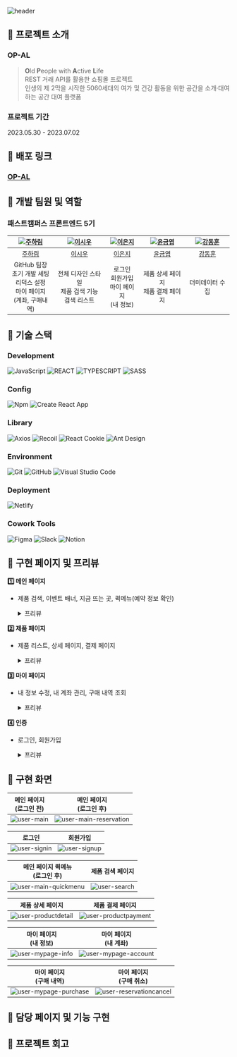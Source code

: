 ![header](https://capsule-render.vercel.app/api?type=waving&color=gradient&height=200&section=header&text=OP-AL&fontSize=50)

## 📌 프로젝트 소개

### OP-AL

> **O**ld **P**eople with **A**ctive **L**ife <br />
> REST 거래 API를 활용한 쇼핑몰 프로젝트 <br />
> 인생의 제 2막을 시작한 5060세대의 여가 및 건강 활동을 위한 공간을 소개·대여하는 공간 대여 플랫폼

### 프로젝트 기간

2023.05.30 - 2023.07.02

## 📌 배포 링크

### **[OP-AL](https://zippy-sable-b21ba3.netlify.app/)**

## 📌 개발 팀원 및 역할

### 패스트캠퍼스 프론트엔드 5기

| <a href="https://github.com/wngkfla01"><img src="https://avatars.githubusercontent.com/u/64509945?v=4" width=200px alt="주하림" /></a> | <a href="https://github.com/cuconveniencestore"><img src="https://avatars.githubusercontent.com/u/125563995?v=4" width=200px alt="이시우" /></a> | <a href="https://github.com/dmswl2030"><img src="https://avatars.githubusercontent.com/u/51252978?v=4" width=200px alt="이은지" /></a> | <a href="https://github.com/DevYBecca"><img src="https://avatars.githubusercontent.com/u/125433485?v=4" width=200px alt="윤금엽" /></a> | <a href="https://github.com/nangkong98"><img src="https://avatars.githubusercontent.com/u/116564788?v=4" width=200px alt="강동훈" /> |
| :------------------------------------------------------------------------------------------------------------------------------------: | :----------------------------------------------------------------------------------------------------------------------------------------------: | :------------------------------------------------------------------------------------------------------------------------------------: | :-------------------------------------------------------------------------------------------------------------------------------------: | :----------------------------------------------------------------------------------------------------------------------------------: |
|                                                 [주하림](https://github.com/wngkfla01)                                                 |                                                 [이시우](https://github.com/cuconveniencestore)                                                  |                                                 [이은지](https://github.com/dmswl2030)                                                 |                                                 [윤금엽](https://github.com/DevYBecca)                                                  |                                               [강동훈](https://github.com/nangkong98)                                                |
|                      GitHub 팀장<br /> 초기 개발 세팅<br /> 리덕스 설정<br /> 마이 페이지<br /> (계좌, 구매내역)                       |                                            전체 디자인 스타일<br /> 제품 검색 기능<br /> 검색 리스트                                             |                                        로그인<br /> 회원가입<br /> 마이 페이지<br /> (내 정보)                                         |                                              제품 상세 페이지<br /> 제품 결제 페이지<br />                                              |                                                           더미데이터 수집                                                            |

## 📌 기술 스택

### Development

![JavaScript](https://img.shields.io/badge/JavaScript-F7DF1E?style=flat&logo=javascript&logoColor=white)
![REACT](https://img.shields.io/badge/React-61DAFB?style=flat&logo=React&logoColor=black)
![TYPESCRIPT](https://img.shields.io/badge/Typescript-3178C6?style=flat&logo=Typescript&logoColor=white)
![SASS](https://img.shields.io/badge/SCSS-CC6699?style=flat&logo=sass&logoColor=white)

### Config

![Npm](https://img.shields.io/badge/Npm-CB3837?style=flat&logo=npm&logoColor=white)
![Create React App](https://img.shields.io/badge/Create%20React%20App-09D3AC?style=flat&logo=CreateReactApp&logoColor=white)

### Library

![Axios](https://img.shields.io/badge/Axios-5A29E4?style=flat&logo=axios&logoColor=white)
![Recoil](https://img.shields.io/badge/Recoil-3578E5?style=flat&logo=Recoil&logoColor=white)
![React Cookie](https://img.shields.io/badge/React%20Cookie-FF4154?style=flat&logo=reactcookie&logoColor=white)
![Ant Design](https://img.shields.io/badge/Ant%20Design-0170FE?style=flat&logo=Ant%20Design&logoColor=white)

### Environment

![Git](https://img.shields.io/badge/Git-F05032?style=flat&logo=git&logoColor=white)
![GitHub](https://img.shields.io/badge/GitHub-181717?style=flat&logo=github&logoColor=white)
![Visual Studio Code](https://img.shields.io/badge/Visual%20Studio%20Code-007ACC?style=flat&logo=visualstudiocode&logoColor=white)

### Deployment

![Netlify](https://img.shields.io/badge/Netlify-00C7B7?style=flat&logo=netlify&logoColor=white)

### Cowork Tools

![Figma](https://img.shields.io/badge/Figma-F24E1E?style=flat&logo=figma&logoColor=white)
![Slack](https://img.shields.io/badge/Slack-4A154B?style=flat&logo=slack&logoColor=white)
![Notion](https://img.shields.io/badge/Notion-000000?style=flat&logo=notion&logoColor=white)

## 📌 구현 페이지 및 프리뷰

**1️⃣ 메인 페이지**

- 제품 검색, 이벤트 배너, 지금 뜨는 곳, 퀵메뉴(예약 정보 확인)

  <details>
    <summary>프리뷰</summary>
    <img src="./src/Assets/Images/readme-main.gif" width="500px">
  </details>

**2️⃣ 제품 페이지**

- 제품 리스트, 상세 페이지, 결제 페이지

  <details>
    <summary>프리뷰</summary>
    <img src="./src/Assets/Images/readme-item.gif" width="500px">
  </details>

**3️⃣ 마이 페이지**

- 내 정보 수정, 내 계좌 관리, 구매 내역 조회

  <details>
    <summary>프리뷰</summary>
    <img src="./src/Assets/Images/readme-mypage.gif" width="500px">
  </details>

**4️⃣ 인증**

- 로그인, 회원가입

  <details>
    <summary>프리뷰</summary>
    <img src="./src/Assets/Images/readme-sign.gif" width="500px">
  </details>

## 📌 구현 화면

| 메인 페이지<br/>(로그인 전)                                                                                           | 메인 페이지<br/>(로그인 후)                                                                                                       |
| --------------------------------------------------------------------------------------------------------------------- | --------------------------------------------------------------------------------------------------------------------------------- |
| ![user-main](https://github.com/DevYBecca/OP-AL_toyproject_1st/assets/125433485/da01748f-8522-40ea-a5f0-56c4ac912eff) | ![user-main-reservation](https://github.com/DevYBecca/OP-AL_toyproject_1st/assets/125433485/72de3974-ecf1-4817-a79d-b38126288785) |

| 로그인                                                                                                                  | 회원가입                                                                                                                |
| ----------------------------------------------------------------------------------------------------------------------- | ----------------------------------------------------------------------------------------------------------------------- |
| ![user-signin](https://github.com/DevYBecca/OP-AL_toyproject_1st/assets/125433485/4562a912-ba74-4fe8-ae93-34836b22b6fa) | ![user-signup](https://github.com/DevYBecca/OP-AL_toyproject_1st/assets/125433485/68dff152-8054-4297-a7bf-cfd663e1a318) |

| 메인 페이지 퀵메뉴<br/>(로그인 후)                                                                                              | 제품 검색 페이지                                                                                                        |
| ------------------------------------------------------------------------------------------------------------------------------- | ----------------------------------------------------------------------------------------------------------------------- |
| ![user-main-quickmenu](https://github.com/DevYBecca/OP-AL_toyproject_1st/assets/125433485/865469d2-ac77-40db-94b7-2a258fbe2213) | ![user-search](https://github.com/DevYBecca/OP-AL_toyproject_1st/assets/125433485/c11e748e-f802-4fdb-8689-da31a27e7bb2) |

| 제품 상세 페이지                                                                                                               | 제품 결제 페이지                                                                                                                |
| ------------------------------------------------------------------------------------------------------------------------------ | ------------------------------------------------------------------------------------------------------------------------------- |
| ![user-productdetail](https://github.com/DevYBecca/OP-AL_toyproject_1st/assets/125433485/ac6df4ad-f0be-4603-bc0b-db8f8109c938) | ![user-productpayment](https://github.com/DevYBecca/OP-AL_toyproject_1st/assets/125433485/db47980a-1c76-4ac8-a3fc-fb9f40d0ec3a) |

| 마이 페이지<br/>(내 정보)                                                                                                    | 마이 페이지<br/>(내 계좌)                                                                                                       |
| ---------------------------------------------------------------------------------------------------------------------------- | ------------------------------------------------------------------------------------------------------------------------------- |
| ![user-mypage-info](https://github.com/DevYBecca/OP-AL_toyproject_1st/assets/125433485/8b84e3e2-884d-436f-a8f2-60db780abda5) | ![user-mypage-account](https://github.com/DevYBecca/OP-AL_toyproject_1st/assets/125433485/18cf99c3-7582-4957-96e8-d576f3aefee8) |

| 마이 페이지<br/>(구매 내역)                                                                                                      | 마이 페이지<br/>(구매 취소)                                                                                                        |
| -------------------------------------------------------------------------------------------------------------------------------- | ---------------------------------------------------------------------------------------------------------------------------------- |
| ![user-mypage-purchase](https://github.com/DevYBecca/OP-AL_toyproject_1st/assets/125433485/a7ea86d7-77bc-4a5a-9ab1-e7518e651dbe) | ![user-reservationcancel](https://github.com/DevYBecca/OP-AL_toyproject_1st/assets/125433485/edfed6f8-a70a-4f03-9782-b1f9cc8bcd3e) |

## 📌 담당 페이지 및 기능 구현

## 📌 프로젝트 회고
